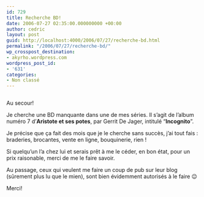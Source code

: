 ```yaml
---
id: 729
title: Recherche BD!
date: 2006-07-27 02:35:00.000000000 +00:00
author: cedric
layout: post
guid: http://localhost:4000/2006/07/27/recherche-bd.html
permalink: "/2006/07/27/recherche-bd/"
wp_crosspost_destination:
- akyrho.wordpress.com
wordpress_post_id:
- '631'
categories:
- Non classé
---
```

<img src="https://i1.wp.com/bedetheque.com/thb_couv/aristote07_20022002.jpg?w=900" alt="" data-recalc-dims="1" />

Au secour!

Je cherche une BD manquante dans une de mes séries. Il s’agit de l’album numéro 7 d’**Aristote et ses potes**, par Gerrit De Jager, intitulé “**Incognito**”.

Je précise que ça fait des mois que je le cherche sans succès, j’ai tout fais : braderies, brocantes, vente en ligne, bouquinerie, rien !

Si quelqu’un l’a chez lui et serais prêt à me le céder, en bon état, pour un prix raisonable, merci de me le faire savoir.

Au passage, ceux qui veulent me faire un coup de pub sur leur blog (sûrement plus lu que le mien), sont bien évidemment autorisés à le faire 😉

Merci!